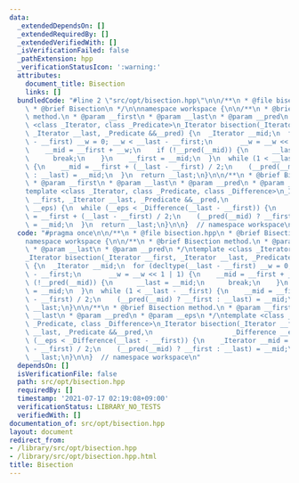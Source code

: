 ```yaml
---
data:
  _extendedDependsOn: []
  _extendedRequiredBy: []
  _extendedVerifiedWith: []
  _isVerificationFailed: false
  _pathExtension: hpp
  _verificationStatusIcon: ':warning:'
  attributes:
    document_title: Bisection
    links: []
  bundledCode: "#line 2 \"src/opt/bisection.hpp\"\n\n/**\n * @file bisection.hpp\n\
    \ * @brief Bisection\n */\n\nnamespace workspace {\n\n/**\n * @brief Bisection\
    \ method.\n * @param __first\n * @param __last\n * @param __pred\n */\ntemplate\
    \ <class _Iterator, class _Predicate>\n_Iterator bisection(_Iterator __first,\
    \ _Iterator __last, _Predicate &&__pred) {\n  _Iterator __mid;\n  for (decltype(__last\
    \ - __first) __w = 0; __w < __last - __first;\n       __w = __w << 1 | 1) {\n\
    \    __mid = __first + __w;\n    if (!__pred(__mid)) {\n      __last = __mid;\n\
    \      break;\n    }\n    __first = __mid;\n  }\n  while (1 < __last - __first)\
    \ {\n    __mid = __first + (__last - __first) / 2;\n    (__pred(__mid) ? __first\
    \ : __last) = __mid;\n  }\n  return __last;\n}\n\n/**\n * @brief Bisection method.\n\
    \ * @param __first\n * @param __last\n * @param __pred\n * @param __eps\n */\n\
    template <class _Iterator, class _Predicate, class _Difference>\n_Iterator bisection(_Iterator\
    \ __first, _Iterator __last, _Predicate &&__pred,\n                    _Difference\
    \ __eps) {\n  while (__eps < _Difference(__last - __first)) {\n    _Iterator __mid\
    \ = __first + (__last - __first) / 2;\n    (__pred(__mid) ? __first : __last)\
    \ = __mid;\n  }\n  return __last;\n}\n\n}  // namespace workspace\n"
  code: "#pragma once\n\n/**\n * @file bisection.hpp\n * @brief Bisection\n */\n\n\
    namespace workspace {\n\n/**\n * @brief Bisection method.\n * @param __first\n\
    \ * @param __last\n * @param __pred\n */\ntemplate <class _Iterator, class _Predicate>\n\
    _Iterator bisection(_Iterator __first, _Iterator __last, _Predicate &&__pred)\
    \ {\n  _Iterator __mid;\n  for (decltype(__last - __first) __w = 0; __w < __last\
    \ - __first;\n       __w = __w << 1 | 1) {\n    __mid = __first + __w;\n    if\
    \ (!__pred(__mid)) {\n      __last = __mid;\n      break;\n    }\n    __first\
    \ = __mid;\n  }\n  while (1 < __last - __first) {\n    __mid = __first + (__last\
    \ - __first) / 2;\n    (__pred(__mid) ? __first : __last) = __mid;\n  }\n  return\
    \ __last;\n}\n\n/**\n * @brief Bisection method.\n * @param __first\n * @param\
    \ __last\n * @param __pred\n * @param __eps\n */\ntemplate <class _Iterator, class\
    \ _Predicate, class _Difference>\n_Iterator bisection(_Iterator __first, _Iterator\
    \ __last, _Predicate &&__pred,\n                    _Difference __eps) {\n  while\
    \ (__eps < _Difference(__last - __first)) {\n    _Iterator __mid = __first + (__last\
    \ - __first) / 2;\n    (__pred(__mid) ? __first : __last) = __mid;\n  }\n  return\
    \ __last;\n}\n\n}  // namespace workspace\n"
  dependsOn: []
  isVerificationFile: false
  path: src/opt/bisection.hpp
  requiredBy: []
  timestamp: '2021-07-17 02:19:08+09:00'
  verificationStatus: LIBRARY_NO_TESTS
  verifiedWith: []
documentation_of: src/opt/bisection.hpp
layout: document
redirect_from:
- /library/src/opt/bisection.hpp
- /library/src/opt/bisection.hpp.html
title: Bisection
---
```

